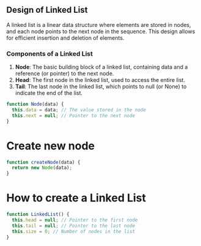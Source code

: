 ## Design of Linked List

A linked list is a linear data structure where elements are stored in nodes, and each node points to the next node in the sequence. This design allows for efficient insertion and deletion of elements.

### Components of a Linked List

1. **Node**: The basic building block of a linked list, containing data and a reference (or pointer) to the next node.
2. **Head**: The first node in the linked list, used to access the entire list.
3. **Tail**: The last node in the linked list, which points to null (or None) to indicate the end of the list.

```js
function Node(data) {
  this.data = data; // The value stored in the node
  this.next = null; // Pointer to the next node
}
```

# Create new node

```js
function createNode(data) {
  return new Node(data);
}
```

# How to create a Linked List

```js
function LinkedList() {
  this.head = null; // Pointer to the first node
  this.tail = null; // Pointer to the last node
  this.size = 0; // Number of nodes in the list
}
```
